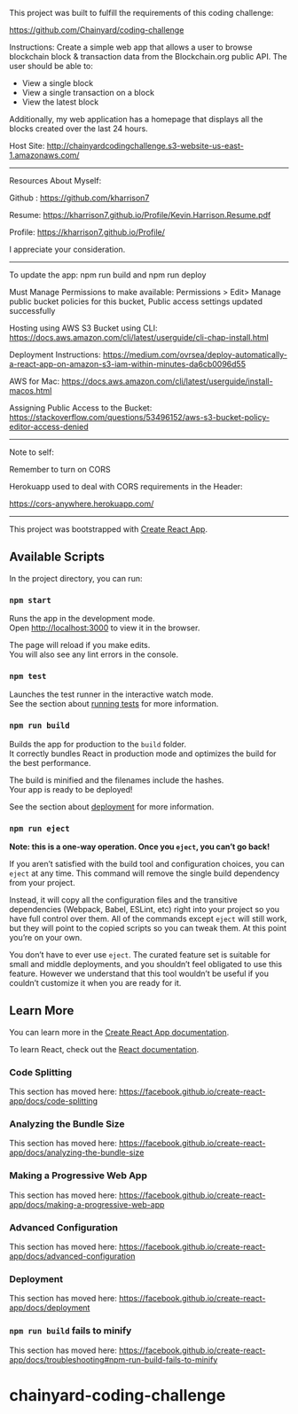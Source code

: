 This project was built to fulfill the requirements of this coding challenge:

https://github.com/Chainyard/coding-challenge

Instructions:
Create a simple web app that allows a user to browse blockchain block & transaction data from the Blockchain.org public API. The user should be able to:

  * View a single block
  * View a single transaction on a block
  * View the latest block

Additionally, my web application has a homepage that displays all the blocks created over the last 24 hours.

Host Site:
http://chainyardcodingchallenge.s3-website-us-east-1.amazonaws.com/

- - -

Resources About Myself:

Github :
https://github.com/kharrison7

Resume:
https://kharrison7.github.io/Profile/Kevin.Harrison.Resume.pdf

Profile:
https://kharrison7.github.io/Profile/

I appreciate your consideration.

- - -

To update the app:
npm run build and npm run deploy

Must Manage Permissions to make available:
Permissions > Edit> Manage public bucket policies for this bucket,
Public access settings updated successfully

Hosting using AWS S3 Bucket using CLI:
https://docs.aws.amazon.com/cli/latest/userguide/cli-chap-install.html

Deployment  Instructions:
https://medium.com/ovrsea/deploy-automatically-a-react-app-on-amazon-s3-iam-within-minutes-da6cb0096d55

AWS for Mac:
https://docs.aws.amazon.com/cli/latest/userguide/install-macos.html

Assigning Public Access to the Bucket:
https://stackoverflow.com/questions/53496152/aws-s3-bucket-policy-editor-access-denied

- - -

Note to self:

Remember to turn on CORS

Herokuapp used to deal with CORS requirements in the Header:

https://cors-anywhere.herokuapp.com/

- - -


This project was bootstrapped with [Create React App](https://github.com/facebook/create-react-app).

## Available Scripts

In the project directory, you can run:

### `npm start`

Runs the app in the development mode.<br>
Open [http://localhost:3000](http://localhost:3000) to view it in the browser.

The page will reload if you make edits.<br>
You will also see any lint errors in the console.

### `npm test`

Launches the test runner in the interactive watch mode.<br>
See the section about [running tests](https://facebook.github.io/create-react-app/docs/running-tests) for more information.

### `npm run build`

Builds the app for production to the `build` folder.<br>
It correctly bundles React in production mode and optimizes the build for the best performance.

The build is minified and the filenames include the hashes.<br>
Your app is ready to be deployed!

See the section about [deployment](https://facebook.github.io/create-react-app/docs/deployment) for more information.

### `npm run eject`

**Note: this is a one-way operation. Once you `eject`, you can’t go back!**

If you aren’t satisfied with the build tool and configuration choices, you can `eject` at any time. This command will remove the single build dependency from your project.

Instead, it will copy all the configuration files and the transitive dependencies (Webpack, Babel, ESLint, etc) right into your project so you have full control over them. All of the commands except `eject` will still work, but they will point to the copied scripts so you can tweak them. At this point you’re on your own.

You don’t have to ever use `eject`. The curated feature set is suitable for small and middle deployments, and you shouldn’t feel obligated to use this feature. However we understand that this tool wouldn’t be useful if you couldn’t customize it when you are ready for it.

## Learn More

You can learn more in the [Create React App documentation](https://facebook.github.io/create-react-app/docs/getting-started).

To learn React, check out the [React documentation](https://reactjs.org/).

### Code Splitting

This section has moved here: https://facebook.github.io/create-react-app/docs/code-splitting

### Analyzing the Bundle Size

This section has moved here: https://facebook.github.io/create-react-app/docs/analyzing-the-bundle-size

### Making a Progressive Web App

This section has moved here: https://facebook.github.io/create-react-app/docs/making-a-progressive-web-app

### Advanced Configuration

This section has moved here: https://facebook.github.io/create-react-app/docs/advanced-configuration

### Deployment

This section has moved here: https://facebook.github.io/create-react-app/docs/deployment

### `npm run build` fails to minify

This section has moved here: https://facebook.github.io/create-react-app/docs/troubleshooting#npm-run-build-fails-to-minify
# chainyard-coding-challenge
